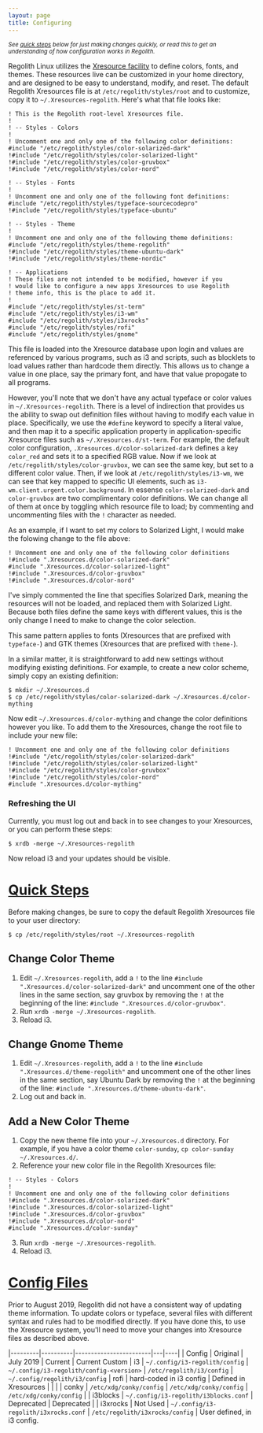 ```yaml
---
layout: page
title: Configuring
---
```


<sub>_See [quick steps](#quick-steps) below for just making changes quickly, or read this to get an understanding of how configuration works in Regolith._</sub>

Regolith Linux utilizes the [Xresource facility](https://en.wikipedia.org/wiki/X_resources#Location_and_use) to define colors, fonts, and themes.  These resources live can be customized in your home directory, and are designed to be easy to understand, modify, and reset.  The default Regolith Xresources file is at `/etc/regolith/styles/root` and to customize, copy it to `~/.Xresources-regolith`.  Here's what that file looks like:
```
! This is the Regolith root-level Xresources file.
!
! -- Styles - Colors
!
! Uncomment one and only one of the following color definitions:
#include "/etc/regolith/styles/color-solarized-dark"
!#include "/etc/regolith/styles/color-solarized-light"
!#include "/etc/regolith/styles/color-gruvbox"
!#include "/etc/regolith/styles/color-nord"

! -- Styles - Fonts
!
! Uncomment one and only one of the following font definitions:
#include "/etc/regolith/styles/typeface-sourcecodepro"
!#include "/etc/regolith/styles/typeface-ubuntu"

! -- Styles - Theme
!
! Uncomment one and only one of the following theme definitions:
#include "/etc/regolith/styles/theme-regolith"
!#include "/etc/regolith/styles/theme-ubuntu-dark"
!#include "/etc/regolith/styles/theme-nordic"

! -- Applications
! These files are not intended to be modified, however if you
! would like to configure a new apps Xresources to use Regolith
! theme info, this is the place to add it.
!
#include "/etc/regolith/styles/st-term"
#include "/etc/regolith/styles/i3-wm"
#include "/etc/regolith/styles/i3xrocks"
#include "/etc/regolith/styles/rofi"
#include "/etc/regolith/styles/gnome"
```

This file is loaded into the Xresource database upon login and values are referenced by various programs, such as i3 and scripts, such as blocklets to load values rather than hardcode them directly.  This allows us to change a value in one place, say the primary font, and have that value propogate to all programs.  

However, you'll note that we don't have any actual typeface or color values in `~/.Xresources-regolith`.  There is a level of indirection that provides us the ability to swap out definition files without having to modify each value in place.  Specifically, we use the `#define` keyword to specify a literal value, and then map it to a specific application property in application-specific Xresource files such as `~/.Xresources.d/st-term`.  For example, the default color configuration, `.Xresources.d/color-solarized-dark` defines a key `color_red` and sets it to a specified RGB value.  Now if we look at `/etc/regolith/styles/color-gruvbox`, we can see the same key, but set to a different color value.  Then, if we look at `/etc/regolith/styles/i3-wm`, we can see that key mapped to specific UI elements, such as `i3-wm.client.urgent.color.background`.  In essense `color-solarized-dark` and `color-gruvbox` are two complimentary color definitions.  We can change all of them at once by toggling which resource file to load; by commenting and uncommenting files with the `!` character as needed.

As an example, if I want to set my colors to Solarized Light, I would make the folowing change to the file above:
```
! Uncomment one and only one of the following color definitions 
!#include ".Xresources.d/color-solarized-dark"
#include ".Xresources.d/color-solarized-light"
!#include ".Xresources.d/color-gruvbox"
!#include ".Xresources.d/color-nord"
```

I've simply commented the line that specifies Solarized Dark, meaning the resources will not be loaded, and replaced them with Solarized Light.  Because both files define the same keys with different values, this is the only change I need to make to change the color selection.

This same pattern applies to fonts (Xresources that are prefixed with `typeface-`) and GTK themes (Xresources that are prefixed with `theme-`).

In a similar matter, it is straightforward to add new settings without modifying existing definitions.  For example, to create a new color scheme, simply copy an existing definition:
```
$ mkdir ~/.Xresources.d
$ cp /etc/regolith/styles/color-solarized-dark ~/.Xresources.d/color-mything
```

Now edit `~/.Xresources.d/color-mything` and change the color definitions however you like.  To add them to the Xresources, change the root file to include your new file:
```
! Uncomment one and only one of the following color definitions 
!#include "/etc/regolith/styles/color-solarized-dark"
!#include "/etc/regolith/styles/color-solarized-light"
!#include "/etc/regolith/styles/color-gruvbox"
!#include "/etc/regolith/styles/color-nord"
#include ".Xresources.d/color-mything"
```

### Refreshing the UI

Currently, you must log out and back in to see changes to your Xresources, or you can perform these steps:
```
$ xrdb -merge ~/.Xresources-regolith
```
Now reload i3 and your updates should be visible.

# [Quick Steps](#quick-steps)

Before making changes, be sure to copy the default Regolith Xresources file to your user directory:
```
$ cp /etc/regolith/styles/root ~/.Xresources-regolith
```

## Change Color Theme

1. Edit `~/.Xresources-regolith`, add a `!` to the line `#include ".Xresources.d/color-solarized-dark"` and uncomment one of the other lines in the same section, say gruvbox by removing the `!` at the beginning of the line: `#include ".Xresources.d/color-gruvbox"`.
2. Run `xrdb -merge ~/.Xresources-regolith`.
3. Reload i3.

## Change Gnome Theme

1. Edit `~/.Xresources-regolith`, add a `!` to the line `#include ".Xresources.d/theme-regolith"` and uncomment one of the other lines in the same section, say Ubuntu Dark by removing the `!` at the beginning of the line: `#include ".Xresources.d/theme-ubuntu-dark"`.
2. Log out and back in.

## Add a New Color Theme

1. Copy the new theme file into your `~/.Xresources.d` directory.  For example, if you have a color theme `color-sunday`, `cp color-sunday ~/.Xresources.d/`.
2. Reference your new color file in the Regolith Xresources file:
```
! -- Styles - Colors
!
! Uncomment one and only one of the following color definitions 
!#include ".Xresources.d/color-solarized-dark"
!#include ".Xresources.d/color-solarized-light"
!#include ".Xresources.d/color-gruvbox"
!#include ".Xresources.d/color-nord"
#include ".Xresources.d/color-sunday"
```
3. Run `xrdb -merge ~/.Xresources-regolith`.
4. Reload i3.

# [Config Files](#config-files)

Prior to August 2019, Regolith did not have a consistent way of updating theme information.  To update colors or typeface, several files with different syntax and rules had to be modified directly.  If you have done this, to use the Xresource system, you'll need to move your changes into Xresource files as described above.  

|---------|----------|------------------------|---|----|
| Config | Original | July 2019 | Current | Current Custom
| i3 | `~/.config/i3-regolith/config` | `~/.config/i3-regolith/config-<version>` | `/etc/regolith/i3/config` | `~/.config/regolith/i3/config` 
| rofi | hard-coded in i3 config | Defined in Xresources | | |
| conky | `/etc/xdg/conky/config` | `/etc/xdg/conky/config` | `/etc/xdg/conky/config` |
| i3blocks | `~/.config/i3-regolith/i3blocks.conf` | Deprecated | Deprecated |
| i3xrocks | Not Used | `~/.config/i3-regolith/i3xrocks.conf` | `/etc/regolith/i3xrocks/config` | User defined, in i3 config.

